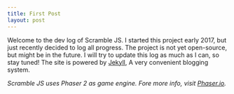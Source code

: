 ```yaml
---
title: First Post
layout: post
---
```


Welcome to the dev log of Scramble JS. I started this project early 2017, but just recently decided to log all progress. The project is not yet open-source, but might be in the future. I will try to update this log as much as I can, so stay tuned! The site is powered by [Jekyll](https://jekyllrb.com/), A very convenient blogging system.
 
*Scramble JS uses Phaser 2 as game engine. Fore more info, visit [Phaser.io](http://www.phaser.io).*